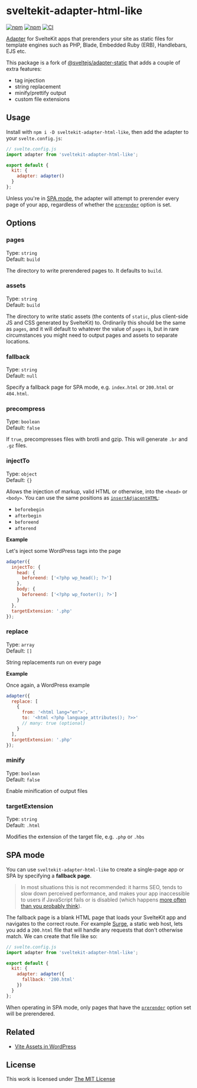 # sveltekit-adapter-html-like

[![npm](https://flat.badgen.net/npm/license/sveltekit-adapter-html-like)](https://www.npmjs.org/package/sveltekit-adapter-html-like)
[![npm](https://flat.badgen.net/npm/v/sveltekit-adapter-html-like)](https://www.npmjs.org/package/sveltekit-adapter-html-like)
[![CI](https://img.shields.io/github/workflow/status/idleberg/sveltekit-adapter-html-like/CI?style=flat-square)](https://github.com/idleberg/sveltekit-adapter-html-like/actions)

[Adapter](https://kit.svelte.dev/docs#adapters) for SvelteKit apps that prerenders your site as static files for template engines such as PHP, Blade, Embedded Ruby (ERB), Handlebars, EJS etc.

This package is a fork of [@sveltejs/adapter-static](https://github.com/sveltejs/kit/tree/master/packages/adapter-static) that adds a couple of extra features:

- tag injection
- string replacement
- minify/prettify output
- custom file extensions

## Usage

Install with `npm i -D sveltekit-adapter-html-like`, then add the adapter to your `svelte.config.js`:

```js
// svelte.config.js
import adapter from 'sveltekit-adapter-html-like';

export default {
  kit: {
    adapter: adapter()
  }
};
```

Unless you're in [SPA mode](#spa-mode), the adapter will attempt to prerender every page of your app, regardless of whether the [`prerender`](https://kit.svelte.dev/docs#ssr-and-javascript-prerender) option is set.

## Options

### pages

Type: `string`  
Default: `build`

The directory to write prerendered pages to. It defaults to `build`.

### assets

Type: `string`  
Default: `build`

The directory to write static assets (the contents of `static`, plus client-side JS and CSS generated by SvelteKit) to. Ordinarily this should be the same as `pages`, and it will default to whatever the value of `pages` is, but in rare circumstances you might need to output pages and assets to separate locations.

### fallback

Type: `string`  
Default: `null`

Specify a fallback page for SPA mode, e.g. `index.html` or `200.html` or `404.html`.

### precompress

Type: `boolean`  
Default: `false`

If `true`, precompresses files with brotli and gzip. This will generate `.br` and `.gz` files.

### injectTo

Type: `object`  
Default: `{}`

Allows the injection of markup, valid HTML or otherwise, into the `<head>` or `<body>`. You can use the same positions as [`insertAdjacentHTML`](https://developer.mozilla.org/en-US/docs/Web/API/Element/insertAdjacentHTML):

- `beforebegin`
- `afterbegin`
- `beforeend`
- `afterend`

**Example**

Let's inject some WordPress tags into the page

```js
adapter({
  injectTo: {
    head: {
      beforeend: ['<?php wp_head(); ?>']
    },
    body: {
      beforeend: ['<?php wp_footer(); ?>']
    }
  },
  targetExtension: '.php'
});
```

### replace

Type: `array`  
Default: `[]`

String replacements run on every page

**Example**

Once again, a WordPress example

```js
adapter({
  replace: [
    {
      from: '<html lang="en">',
      to: '<html <?php language_attributes(); ?>>'
      // many: true (optional)
    }
  ],
  targetExtension: '.php'
});
```

### minify

Type: `boolean`  
Default: `false`

Enable minification of output files

### targetExtension

Type: `string`  
Default: `.html`

Modifies the extension of the target file, e.g. `.php` or `.hbs`

## SPA mode

You can use `sveltekit-adapter-html-like` to create a single-page app or SPA by specifying a **fallback page**.

> In most situations this is not recommended: it harms SEO, tends to slow down perceived performance, and makes your app inaccessible to users if JavaScript fails or is disabled (which happens [more often than you probably think](https://kryogenix.org/code/browser/everyonehasjs.html)).

The fallback page is a blank HTML page that loads your SvelteKit app and navigates to the correct route. For example [Surge](https://surge.sh/help/adding-a-200-page-for-client-side-routing), a static web host, lets you add a `200.html` file that will handle any requests that don't otherwise match. We can create that file like so:

```js
// svelte.config.js
import adapter from 'sveltekit-adapter-html-like';

export default {
  kit: {
    adapter: adapter({
      fallback: '200.html'
    })
  }
};
```

When operating in SPA mode, only pages that have the [`prerender`](https://kit.svelte.dev/docs#ssr-and-javascript-prerender) option set will be prerendered.

## Related

- [Vite Assets in WordPress](https://github.com/idleberg/php-wordpress-vite-assets)

## License

This work is licensed under [The MIT License](LICENSE)
